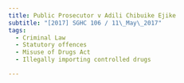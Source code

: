```yaml
---
title: Public Prosecutor v Adili Chibuike Ejike 
subtitle: "[2017] SGHC 106 / 11\_May\_2017"
tags:
  - Criminal Law
  - Statutory offences
  - Misuse of Drugs Act
  - Illegally importing controlled drugs

---
```


